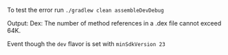 To test the error run `./gradlew clean assembleDevDebug`

Output:
Dex: The number of method references in a .dex file cannot exceed 64K.

Event though the `dev` flavor is set with `minSdkVersion 23`

